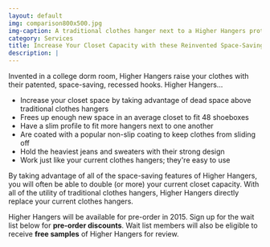 ```yaml
---
layout: default
img: comparison800x500.jpg
img-caption: A traditional clothes hanger next to a Higher Hangers prototype. Space-saving features of Higher Hangers allow many closets to double (or more) in capacity and allow for enhanced functionality.
category: Services
title: Increase Your Closet Capacity with these Reinvented Space-Saving Clothes Hangers
description: |
---
```

Invented in a college dorm room, Higher Hangers raise your clothes with their patented, space-saving, recessed hooks. Higher Hangers…

- Increase your closet space by taking advantage of dead space above traditional clothes hangers
- Frees up enough new space in an average closet to fit 48 shoeboxes
- Have a slim profile to fit more hangers next to one another
- Are coated with a popular non-slip coating to keep clothes from sliding off	
- Hold the heaviest jeans and sweaters with their strong design
- Work just like your current clothes hangers; they're easy to use
 
By taking advantage of all of the space-saving features of Higher Hangers, you will often be able to double (or more) your current closet capacity. With all of the utility of traditional clothes hangers, Higher Hangers directly replace your current clothes hangers.

Higher Hangers will be available for pre-order in 2015. Sign up for the wait list below for **pre-order discounts**. Wait list members will also be eligible to receive **free samples** of Higher Hangers for review.